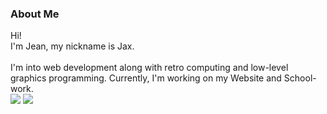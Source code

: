 <h3><b>About Me</b></h3>

Hi!<br>
I'm Jean, my nickname is Jax. <br>
<br>
I'm into web development along with retro computing and low-level graphics programming.
Currently, I'm working on my Website and School-work.
<br>
<img src="https://img.shields.io/badge/eth-0x7235049a2cabb5950f670A0Fe6858B2102d85C82-blue">
<img src="https://img.shields.io/badge/discord-jax%236681-blueviolet">
